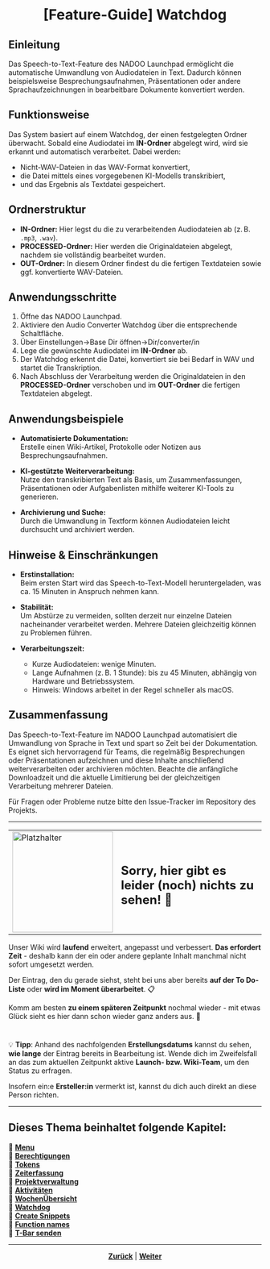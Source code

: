 # <p align="center">[Feature-Guide] Watchdog</p>
<!-- "altes" Doc "Speech-to-Text"
-> Titelanpassung/inhaltliche Überarbeitung notwendig //
 ggf. Callback zum Basis-Ordner -->
## Einleitung
Das Speech-to-Text-Feature des NADOO Launchpad ermöglicht die automatische Umwandlung von Audiodateien in Text. Dadurch können beispielsweise Besprechungsaufnahmen, Präsentationen oder andere Sprachaufzeichnungen in bearbeitbare Dokumente konvertiert werden.

## Funktionsweise
Das System basiert auf einem Watchdog, der einen festgelegten Ordner überwacht. Sobald eine Audiodatei im **IN-Ordner** abgelegt wird, wird sie erkannt und automatisch verarbeitet. Dabei werden:
- Nicht-WAV-Dateien in das WAV-Format konvertiert,
- die Datei mittels eines vorgegebenen KI-Modells transkribiert,
- und das Ergebnis als Textdatei gespeichert.

## Ordnerstruktur
- **IN-Ordner:** Hier legst du die zu verarbeitenden Audiodateien ab (z. B. `.mp3`, `.wav`).
- **PROCESSED-Ordner:** Hier werden die Originaldateien abgelegt, nachdem sie vollständig bearbeitet wurden.
- **OUT-Ordner:** In diesem Ordner findest du die fertigen Textdateien sowie ggf. konvertierte WAV-Dateien.

## Anwendungsschritte
1. Öffne das NADOO Launchpad.
2. Aktiviere den Audio Converter Watchdog über die entsprechende Schaltfläche.
3. Über Einstellungen->Base Dir öffnen->Dir/converter/in 
4. Lege die gewünschte Audiodatei im **IN-Ordner** ab.
5. Der Watchdog erkennt die Datei, konvertiert sie bei Bedarf in WAV und startet die Transkription.
6. Nach Abschluss der Verarbeitung werden die Originaldateien in den **PROCESSED-Ordner** verschoben und im **OUT-Ordner** die fertigen Textdateien abgelegt.

## Anwendungsbeispiele
- **Automatisierte Dokumentation:**  
  Erstelle einen Wiki-Artikel, Protokolle oder Notizen aus Besprechungsaufnahmen.
  
- **KI-gestützte Weiterverarbeitung:**  
  Nutze den transkribierten Text als Basis, um Zusammenfassungen, Präsentationen oder Aufgabenlisten mithilfe weiterer KI-Tools zu generieren.
  
- **Archivierung und Suche:**  
  Durch die Umwandlung in Textform können Audiodateien leicht durchsucht und archiviert werden.

## Hinweise & Einschränkungen
- **Erstinstallation:**  
  Beim ersten Start wird das Speech-to-Text-Modell heruntergeladen, was ca. 15 Minuten in Anspruch nehmen kann.
  
- **Stabilität:**  
  Um Abstürze zu vermeiden, sollten derzeit nur einzelne Dateien nacheinander verarbeitet werden. Mehrere Dateien gleichzeitig können zu Problemen führen.
  
- **Verarbeitungszeit:**  
  - Kurze Audiodateien: wenige Minuten.  
  - Lange Aufnahmen (z. B. 1 Stunde): bis zu 45 Minuten, abhängig von Hardware und Betriebssystem.  
  - Hinweis: Windows arbeitet in der Regel schneller als macOS.

## Zusammenfassung
Das Speech-to-Text-Feature im NADOO Launchpad automatisiert die Umwandlung von Sprache in Text und spart so Zeit bei der Dokumentation. Es eignet sich hervorragend für Teams, die regelmäßig Besprechungen oder Präsentationen aufzeichnen und diese Inhalte anschließend weiterverarbeiten oder archivieren möchten. Beachte die anfängliche Downloadzeit und die aktuelle Limitierung bei der gleichzeitigen Verarbeitung mehrerer Dateien.

Für Fragen oder Probleme nutze bitte den Issue-Tracker im Repository des Projekts.

---

<div align="center">
  <table>
    <tr>
      <td>
        <img src="https://github.com/user-attachments/assets/69b70f12-916c-4167-8920-c6055f5903d5" alt="Platzhalter" width="200">
      </td>
      <td>
        <h2>Sorry, hier gibt es leider (noch) nichts zu sehen! 👀</h2>
      </td>
    </tr>
  </table>
</div>

Unser Wiki wird **laufend** erweitert, angepasst und verbessert. **Das erfordert Zeit** - deshalb kann der ein oder andere geplante Inhalt manchmal nicht sofort umgesetzt werden.

Der Eintrag, den du gerade siehst, steht bei uns aber bereits **auf der To Do-Liste** oder **wird im Moment überarbeitet**. 📋

Komm am besten **zu einem späteren Zeitpunkt** nochmal wieder - mit etwas Glück sieht es hier dann schon wieder ganz anders aus. 🚀

#

💡 **Tipp**: Anhand des nachfolgenden **Erstellungsdatums** kannst du sehen, **wie lange** der Eintrag bereits in Bearbeitung ist. Wende dich im Zweifelsfall an das zum aktuellen Zeitpunkt aktive **Launch- bzw. Wiki-Team**, um den Status zu erfragen.

Insofern ein:e **Ersteller:in** vermerkt ist, kannst du dich auch direkt an diese Person richten.

---

**Dieses Thema beinhaltet folgende Kapitel:**
---

🔹 [**Menu**](/docs/04-tools/05-launchpad/01-ueberblick/01-windows/README.md) </br>
🔹 [**Berechtigungen**](/docs/04-tools/05-launchpad/01-ueberblick/02-mac/README.md) </br>
🔹 [**Tokens**](/docs/04-tools/05-launchpad/01-ueberblick/02-mac/README.md) </br>
🔹 [**Zeiterfassung**](/docs/04-tools/05-launchpad/01-ueberblick/02-mac/README.md) </br>
🔹 [**Projektverwaltung**](/docs/04-tools/05-launchpad/01-ueberblick/02-mac/README.md) </br>
🔹 [**Aktivitäten**](/docs/04-tools/05-launchpad/01-ueberblick/02-mac/README.md) </br>
🔹 [**WochenÜbersicht**](/docs/04-tools/05-launchpad/01-ueberblick/02-mac/README.md) </br>
🔹 [**Watchdog**](/docs/04-tools/05-launchpad/01-ueberblick/02-mac/README.md) </br>
🔹 [**Create Snippets**](/docs/04-tools/05-launchpad/01-ueberblick/02-mac/README.md) </br>
🔹 [**Function names**](/docs/04-tools/05-launchpad/01-ueberblick/02-mac/README.md) </br>
🔹 [**T-Bar senden**](/docs/04-tools/05-launchpad/01-ueberblick/02-mac/README.md) </br>

---

<p align="center">
<a href="/docs/04-tools/06-launchpad/02-features/07-wochenuebersicht/README.md"><strong>Zurück</strong></a> | 
<a href="/docs/04-tools/06-launchpad/02-features/09-create_snippets/README.md"><strong>Weiter</strong></a>
</p>
